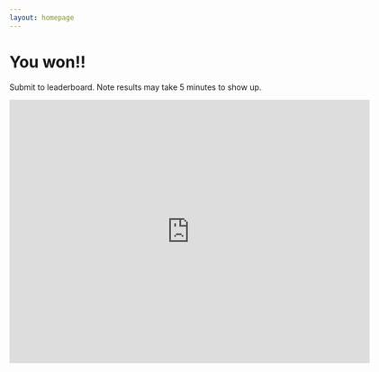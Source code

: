 ```yaml
---
layout: homepage 
---
```


# You won!!

Submit to leaderboard. Note results may take 5 minutes to show up.

<iframe src="https://docs.google.com/forms/d/e/1FAIpQLSclnZtz12QMCGNF007cnXuSh3ilBwG8ilWNZ4DiGcPhokM5Rw/viewform?embedded=true" width="640" height="469" frameborder="0" marginheight="0" marginwidth="0">Loading…</iframe>

<!--google form -> edit -> send -> <> Embed HTML-->

